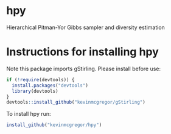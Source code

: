 # hpy
Hierarchical Pitman-Yor Gibbs sampler and diversity estimation

# Instructions for installing hpy

Note this package imports gStirling.  Please install before use:
```r
if (!require(devtools)) {
  install.packages("devtools")
  library(devtools)
}
devtools::install_github("kevinmcgregor/gStirling")
```

To install hpy run:
```r
install_github("kevinmcgregor/hpy")
```
